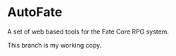 AutoFate
========

A set of web based tools for the Fate Core RPG system.

This branch is my working copy.
